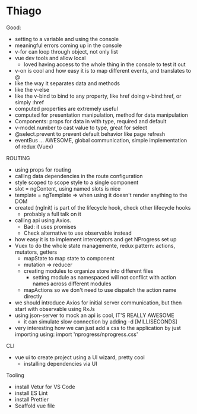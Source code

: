 # Thiago

Good:

* setting to a variable and using the console
* meaningful errors coming up in the console
* v-for can loop through object, not only list
* vue dev tools and allow local
  * loved having access to the whole thing in the console to test it out
* v-on is cool and how easy it is to map different events, and translates to @
* like the way it separates data and methods
* like the v-else
* like the v-bind to bind to any property, like href doing v-bind:href, or simply :href
* computed properties are extremely useful
* computed for presentation manipulation, method for data manipulation
* Components: props for data in with type, required and default
* v-model.number to cast value to type, great for select
* @select.prevent to prevent default behavior like page refresh
* eventBus ... AWESOME, global communication, simple implementation of redux \(Vuex\)

ROUTING

* using props for routing
* calling data dependencies in the route configuration
* style scoped to scope style to a single component
* slot = ngContent, using named slots is nice
* template = ngTemplate =&gt; when using it doesn't render anything to the DOM
* created \(ngInit\) is part of the lifecycle hook, check other lifecycle hooks
  * probably a full talk on it
* calling api using Axios.
  * Bad: it uses promises
  * Check alternative to use observable instead
* how easy it is to implement interceptors and get NProgress set up
* Vuex to do the whole state managemente, redux pattern: actions, mutators, getters
  * mapState to map state to component
  * mutation =&gt; reducer
  * creating modules to organize store into different files
    * setting module as namespaced will not conflict with action names across different modules
  * mapActions so we don't need to use dispatch the action name directly
* we should introduce Axios for initial server communication, but then start with observable using RxJs
* using json-server to mock an api is cool, IT'S REALLY AWESOME
  * it can simulate slow connection by adding -d \[MILLISECONDS\]
* very interesting how we can just add a css to the application by just importing using: import 'nprogress/nprogress.css'

CLI

* vue ui to create project using a UI wizard, pretty cool
  * installing dependencies via UI

Tooling

* install Vetur for VS Code
* install ES Lint
* install Prettier
* Scaffold vue file

